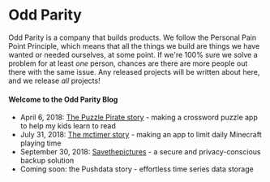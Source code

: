 # Odd Parity

Odd Parity is a company that builds products. We follow the Personal Pain Point Principle, which means that all the things we build are things we have wanted or needed ourselves, at some point. If we're 100% sure we solve a problem for at least *one* person, chances are there are more people out there with the same issue. Any released projects will be written about here, and we release _all_ projects!

#### Welcome to the Odd Parity Blog

* April 6, 2018: [The Puzzle Pirate story](articles/1.md) - making a crossword puzzle app to help my kids learn to read
* July 31, 2018: [The mctimer story](articles/2.md) - making an app to limit daily Minecraft playing time
* September 30, 2018: [Savethepictures](articles/3.md) - a secure and privacy-conscious backup solution
* Coming soon: the Pushdata story - effortless time series data storage
